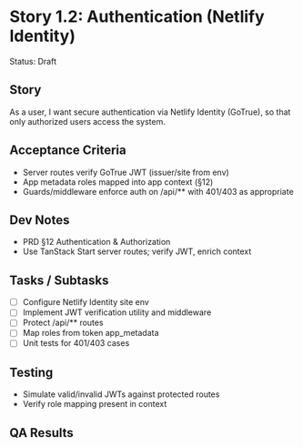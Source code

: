 # Story 1.2: Authentication (Netlify Identity)

Status: Draft

## Story

As a user,
I want secure authentication via Netlify Identity (GoTrue),
so that only authorized users access the system.

## Acceptance Criteria

- Server routes verify GoTrue JWT (issuer/site from env)
- App metadata roles mapped into app context (§12)
- Guards/middleware enforce auth on /api/\*\* with 401/403 as appropriate

## Dev Notes

- PRD §12 Authentication & Authorization
- Use TanStack Start server routes; verify JWT, enrich context

## Tasks / Subtasks

- [ ] Configure Netlify Identity site env
- [ ] Implement JWT verification utility and middleware
- [ ] Protect /api/\*\* routes
- [ ] Map roles from token app_metadata
- [ ] Unit tests for 401/403 cases

## Testing

- Simulate valid/invalid JWTs against protected routes
- Verify role mapping present in context

## QA Results
